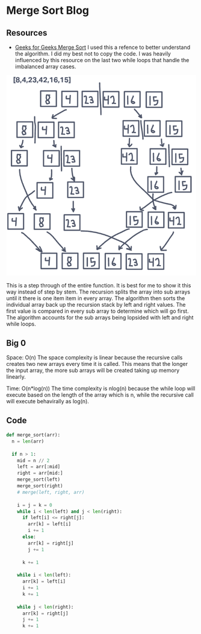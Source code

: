 # Merge Sort Blog

## Resources

- [Geeks for Geeks Merge Sort](https://www.geeksforgeeks.org/python-program-for-merge-sort/)
I used this a refence to better understand the algorithm. I did my best not to copy the code. I was heavily influenced by this resource on the last two while loops that handle the imbalanced array cases.

![Step Trough](./step-through.png)

This is a step through of the entire function. It is best for me to show it this way instead of step by stem. The recursion splits the array into sub arrays until it there is one item item in every array. The algorithm then sorts the individual array back up the recursion stack by left and right values. The first value is compared in every sub array to determine which will go first. The algorithm accounts for the sub arrays being lopsided with left and right while loops.

## Big 0

Space: O(n)
The space complexity is linear because the recursive calls creates two new arrays every time it is called. This means that the longer the input array, the more sub arrays will be created taking up memory linearly.

Time: O(n*log(n))
The time complexity is nlog(n) because the while loop will execute based on the length of the array which is n, while the recursive call will execute behavirally as log(n).

## Code

```python
def merge_sort(arr):
  n = len(arr)

  if n > 1:
    mid = n // 2
    left = arr[:mid]
    right = arr[mid:]
    merge_sort(left)
    merge_sort(right)
    # merge(left, right, arr)

    i = j = k = 0
    while i < len(left) and j < len(right):
      if left[i] <= right[j]:
        arr[k] = left[i]
        i += 1
      else:
        arr[k] = right[j]
        j += 1

      k += 1

    while i < len(left):
      arr[k] = left[i]
      i += 1
      k += 1

    while j < len(right):
      arr[k] = right[j]
      j += 1
      k += 1

```

